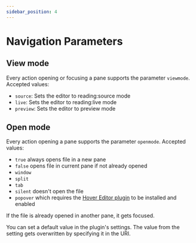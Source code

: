 ```yaml
---
sidebar_position: 4
---
```


# Navigation Parameters

## View mode

Every action opening or focusing a pane supports the parameter `viewmode`. Accepted values: 
- `source`: Sets the editor to reading:source mode
- `live`: Sets the editor to reading:live mode
- `preview`: Sets the editor to preview mode

## Open mode

Every action opening a pane supports the parameter `openmode`. Accepted values:
- `true` always opens file in a new pane
- `false` opens file in current pane if not already opened
- `window`
- `split`
- `tab`
- `silent` doesn't open the file
- `popover` which requires the [Hover Editor plugin](obsidian://show-plugin?id=obsidian-hover-editor) to be installed and enabled

If the file is already opened in another pane, it gets focused.

You can set a default value in the plugin's settings. The value from the setting gets overwritten by specifying it in the URI.